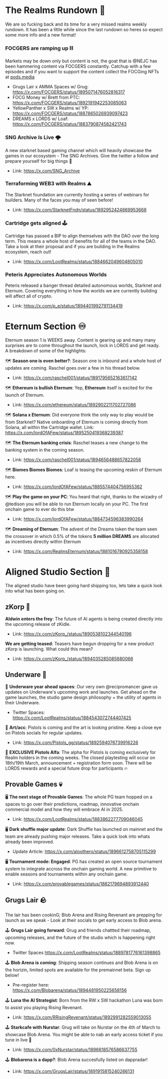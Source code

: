 # The Realms Rundown 🏃 
We are so fucking back and its time for a very missed realms weekly rundown. It has been a little while since the last rundown so heres so expect some more info and a new format! 
### FOCGERS are ramping up ⛓️
Markets may be down only but content is not, the goat that is @NEJC has been hammering content via FOCGERS constantly. Catchup with a few episodes and if you want to support the content collect the FOCGing NFTs at [pods.media](https://pods.media/focgers)
- Grugs Lair x AMMA Spaces w/ Grug: https://x.com/FOCGERS/status/1895071476052816317
- FOCG Money w/ Brett from PTC: https://x.com/FOCGERS/status/1892191942253085063
- YellowPanther x SW x Realms w/ YP: https://x.com/FOCGERS/status/1887865026939097423
- DREAMS x LORDS w/ Loaf: https://x.com/FOCGERS/status/1883790874582421743
### SNG Archive Is Live 🌩️ 
A new starknet based gaming channel which will heavily showcase the games in our ecosystem - The SNG Archives. Give the twitter a follow and prepare yourself for big things :eyes: 
- Link: https://x.com/SNG_Archive

### Terraforming WEB3 with Realms ⛰️
The Starknet foundation are currently hosting a series of webinars for builders. Many of the faces you may of seen before! 
- Link: https://x.com/StarknetFndn/status/1892952424869953668

### Cartridge gets aligned 🕹️
Cartridge has passed a BIP to align themselves with the DAO over the long term. This means a whole host of benefits for all of the teams in the DAO. Take a look at their proposal and if you are building in the Realms ecosystem, reach out!
- Link: https://x.com/LootRealms/status/1884662049604805010

### Peteris Appreciates Autonomous Worlds
Peteris released a banger thread detailed autonomous worlds, Starknet and Eternum. Covering everything in how the worlds we are currently building will affect all of crypto.
- Link: https://x.com/p_e/status/1894401992791134419

# Eternum Section ♾️
Eternum season 1 is WEEKS away. Content is gearing up and many many surprises are to come throughout the launch, lock in LORDS and get ready. A breakdown of some of the highlights:

🗺️ **Season one is even better?**: Season one is inbound and a whole host of updates are coming. Raschel goes over a few in his thread below.
- Link: https://x.com/raschel001/status/1891795652163617142

🗺️ **Ethereum is bullish Eternum**: Yep, **Ethereum** itself is excited for the launch of Eternum.
- Link: https://x.com/ethereum/status/1892902211702727086

🗺️ **Solana x Eternum**: Did everyone think the only way to play would be from Starknet? Native onboarding of Eternum is coming directly from Solana, all within the Cartridge wallet.
Link: https://x.com/lordOfAFew/status/1895250419368239387

🗺️ **The Eternum banking crisis**: Raschel teases a new change to the banking system in the coming season. 
- Link: https://x.com/raschel001/status/1894656488657822058

🗺️ **Biomes Biomes Biomes**: Loaf is teasing the upcoming reskin of Eternum here.
- Link: https://x.com/lordOfAFew/status/1885574404756955362

🗺️ **Play the game on your PC**: You heard that right, thanks to the wizadry of @tedison you will be able to run Eternum locally on your PC. The first onchain game to ever do this btw 
- Link: https://x.com/lordOfAFew/status/1884734596383990264

🗺️ **Dreaming of Eternum**: The advent of the Dreams token the team seen the crossover in which 0.5% of the tokens **5 million DREAMS** are allocated as incentives directly within Eternum  
- Link: https://x.com/RealmsEternum/status/1881016780925358158

# Aligned Studio Section :straight_ruler: 
The aligned studio have been going hard shipping too, lets take a quick look into what has been going on.
## zKorp :robot: 
**Aldwin enters the frey**: The future of AI agents is being created directly into the upcoming release of zKidle.
- Link: https://x.com/zKorp_/status/1890538102344540196

**We are getting teased**: Teasers have begun dropping for a new product zKorp is launching. What could this mean? 
- Link: https://x.com/zKorp_/status/1894035285085680066

## Underware 🦑 
🔫 **Underware year ahead spaces**: Our very own @recipromancer gave us updates on Underware's upcoming work and launches. Get ahead on the game launches, the studio game design philosophy + the utility of agents in their Underware.
- Twitter Spaces: https://x.com/LootRealms/status/1884543072744407425

🔫 **Art/acc**: Pistols is coming and the art is looking pristine. Keep a close eye on Pistols socials for regular updates.
- Link: https://x.com/Pistols_gg/status/1892594076739916226

🔫 **EXCLUSIVE Pistols Alfa**: The alpha for Pistols is coming exclusively for Realm holders in the coming weeks. The closed playtesting will occur on 18th/19th March, announcement + registration form soon. There will be LORDS rewards and a special future drop for participants 🔥

## Provable Games 💀
🖥️ **The next stage of Provable Games**: The whole PG team hopped on a spaces to go over their predictions, roadmap, innovative onchain commercial model and how they will embrace AI in 2025.
- Link: https://x.com/LootRealms/status/1883862277709046045

🖥️ **Dark shuffle major update**: Dark Shuffle has launched on mainnet and the team are already pushing major releases. Take a quick look into whats already been improved.
- Update Article: https://x.com/aloothero/status/1896612758705115299

🖥️ **Tournament mode: Engaged**: PG has created an open source tournament system to integrate accross the onchain gaming world. A new primitive to enable seasons and tournaments within any onchain game.
- Link: https://x.com/provablegames/status/1882179694893912440

## Grugs Lair 🪨
The lair has been cookinG; Blob Arena and Rising Revenant are prepping for launch as we speak - Look at their socials to get early access to Blob arena.

🕹️ **Grugs Lair going forward**: Grug and friends chattted their roadmap, upcoming releases, and the future of the studio which is happening right now.
- Twitter Spaces https://x.com/LootRealms/status/1889781776161398865

🕹️ **Blob Arena is coming**: Shipping season continues and Blob Arena is on the horizin, limited spots are available for the premainnet beta. Sign up below!
- Pre-register here: https://x.com/Blobarena/status/1894481950225658156

🕹️ **Luna the AI Strategist**: Born from the RW x SW hackathon Luna was born to assist you playing Rising Revenant.
- Link: https://x.com/RRisingRevenant/status/1892991282559013055

🕹️ **Starkcafe with Nurstar**: Grug will take on Nurstar on the 4th of March to showcase Blob Arena. You might be able to nab an early access ticket if you tune in live 👀
- Link: https://x.com/0xNurstar/status/1896618576586637755

🕹️ **Blobarena is a dapp?**: Blob Arena succesfully listed on dappradar! 
- Link: https://x.com/GrugsLair/status/1891915815240266131
